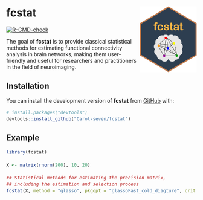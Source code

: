
# fcstat <img src="man/figure/logo.png" align="right" alt="" width="150"/>

<!-- badges: start -->
[![R-CMD-check](https://github.com/Carol-seven/fcstat/actions/workflows/R-CMD-check.yaml/badge.svg)](https://github.com/Carol-seven/fcstat/actions/workflows/R-CMD-check.yaml)
<!-- badges: end -->

The goal of **fcstat** is to provide classical statistical methods for estimating
functional connectivity analysis in brain networks, making them user-friendly
and useful for researchers and practitioners in the field of neuroimaging.


## Installation

You can install the development version of **fcstat** from
[GitHub](https://github.com/) with:

``` r
# install.packages("devtools")
devtools::install_github("Carol-seven/fcstat")
```


## Example

``` r
library(fcstat)

X <- matrix(rnorm(200), 10, 20)

## Statistical methods for estimating the precision matrix,
## including the estimation and selection process
fcstat(X, method = "glasso", pkgopt = "glassoFast_cold_diagture", crit = "CV", fold = 5)
```
